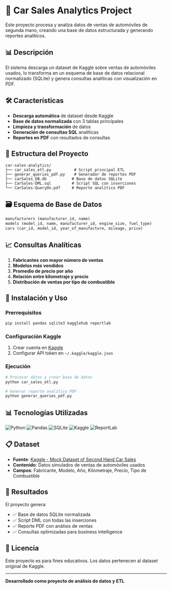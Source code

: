 # 🚗 Car Sales Analytics Project

Este proyecto procesa y analiza datos de ventas de automóviles de segunda mano, creando una base de datos estructurada y generando reportes analíticos.

## 📊 Descripción

El sistema descarga un dataset de Kaggle sobre ventas de automóviles usados, lo transforma en un esquema de base de datos relacional normalizado (SQLite) y genera consultas analíticas con visualización en PDF.

## 🛠️ Características

- **Descarga automática** de dataset desde Kaggle
- **Base de datos normalizada** con 3 tablas principales
- **Limpieza y transformación** de datos
- **Generación de consultas SQL** analíticas
- **Reportes en PDF** con resultados de consultas

## 📁 Estructura del Proyecto

```
car-sales-analytics/
├── car_sales_etl.py          # Script principal ETL
├── generar_queries_pdf.py    # Generador de reportes PDF
├── carSales_DB.db           # Base de datos SQLite
├── CarSales-DML.sql         # Script SQL con inserciones
└── CarSales-QueryOn.pdf     # Reporte analítico PDF
```

## 🗃️ Esquema de Base de Datos

```sql
manufacturers (manufacturer_id, name)
models (model_id, name, manufacturer_id, engine_size, fuel_type)
cars (car_id, model_id, year_of_manufacture, mileage, price)
```

## 📈 Consultas Analíticas

1. **Fabricantes con mayor número de ventas**
2. **Modelos más vendidos** 
3. **Promedio de precio por año**
4. **Relación entre kilometraje y precio**
5. **Distribución de ventas por tipo de combustible**

## 🚀 Instalación y Uso

### Prerrequisitos
```bash
pip install pandas sqlite3 kagglehub reportlab
```

### Configuración Kaggle
1. Crear cuenta en [Kaggle](https://www.kaggle.com/)
2. Configurar API token en `~/.kaggle/kaggle.json`

### Ejecución
```bash
# Procesar datos y crear base de datos
python car_sales_etl.py

# Generar reporte analítico PDF
python generar_queries_pdf.py
```

## 📊 Tecnologías Utilizadas

![Python](https://img.shields.io/badge/Python-3.8+-blue.svg)
![Pandas](https://img.shields.io/badge/Pandas-Data_Analysis-orange.svg)
![SQLite](https://img.shields.io/badge/SQLite-Database-green.svg)
![Kaggle](https://img.shields.io/badge/Kaggle-Dataset-purple.svg)
![ReportLab](https://img.shields.io/badge/ReportLab-PDF_Generation-red.svg)

## 📋 Dataset

- **Fuente**: [Kaggle - Mock Dataset of Second Hand Car Sales](https://www.kaggle.com/msnbehdani/mock-dataset-of-second-hand-car-sales)
- **Contenido**: Datos simulados de ventas de automóviles usados
- **Campos**: Fabricante, Modelo, Año, Kilometraje, Precio, Tipo de Combustible

## 🎯 Resultados

El proyecto genera:
- ✅ Base de datos SQLite normalizada
- ✅ Script DML con todas las inserciones
- ✅ Reporte PDF con análisis de ventas
- ✅ Consultas optimizadas para business intelligence

## 📄 Licencia

Este proyecto es para fines educativos. Los datos pertenecen al dataset original de Kaggle.

---

**Desarrollado como proyecto de análisis de datos y ETL**
